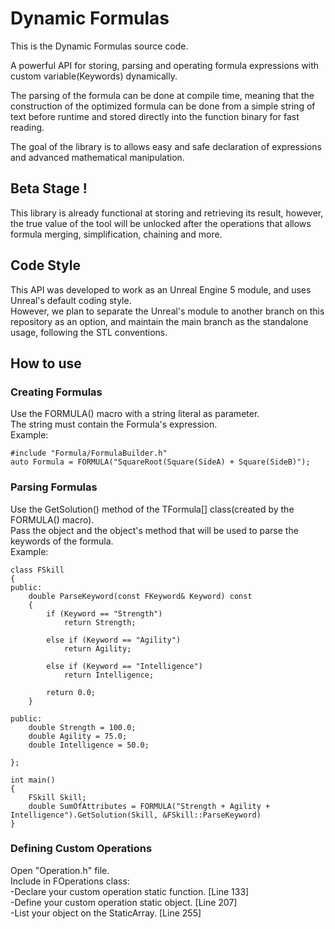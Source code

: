 # Dynamic Formulas
This is the Dynamic Formulas source code.<br />

A powerful API for storing, parsing and operating formula expressions with custom variable(Keywords) dynamically.<br />

The parsing of the formula can be done at compile time, meaning that the construction of the optimized formula can be done from a simple string of text before runtime and stored directly into the function binary for fast reading.<br />

The goal of the library is to allows easy and safe declaration of expressions and advanced mathematical manipulation.<br />

## Beta Stage !
This library is already functional at storing and retrieving its result, however, the true value of the tool will be unlocked after the operations that allows formula merging, simplification, chaining and more.<br />

## Code Style
This API was developed to work as an Unreal Engine 5 module, and uses Unreal's default coding style.<br />
However, we plan to separate the Unreal's module to another branch on this repository as an option, and maintain the main branch as the standalone usage, following the STL conventions.<br />

## How to use
### Creating Formulas
Use the FORMULA() macro with a string literal as parameter.<br />
The string must contain the Formula's expression.<br />
 Example:<br />
```
#include "Formula/FormulaBuilder.h"
auto Formula = FORMULA("SquareRoot(Square(SideA) + Square(SideB)");
```

### Parsing Formulas
Use the GetSolution() method of the TFormula[] class(created by the FORMULA() macro).<br />
Pass the object and the object's method that will be used to parse the keywords of the formula.<br />
 Example:<br />
```
class FSkill
{
public:
    double ParseKeyword(const FKeyword& Keyword) const
    {
        if (Keyword == "Strength")
            return Strength;

        else if (Keyword == "Agility")
            return Agility;

        else if (Keyword == "Intelligence")
            return Intelligence;

        return 0.0;
    }

public:
    double Strength = 100.0;
    double Agility = 75.0;
    double Intelligence = 50.0;

};

int main()
{
    FSkill Skill;
    double SumOfAttributes = FORMULA("Strength + Agility + Intelligence").GetSolution(Skill, &FSkill::ParseKeyword)
}
```

### Defining Custom Operations
Open "Operation.h" file.<br />
Include in FOperations class:<br />
  -Declare your custom operation static function. [Line 133]<br />
  -Define your custom operation static object. [Line 207]<br />
  -List your object on the StaticArray. [Line 255]<br />
